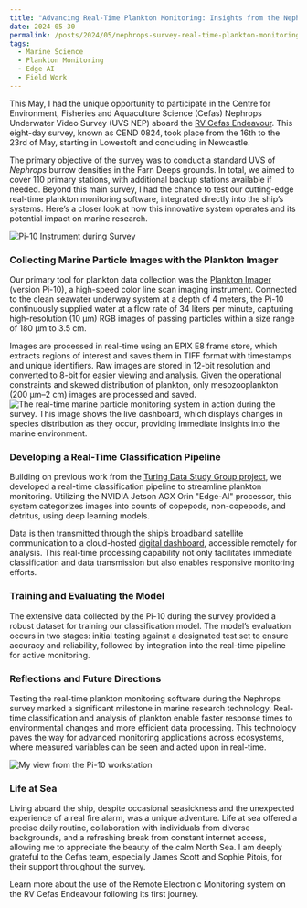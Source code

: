 ```yaml
---
title: "Advancing Real-Time Plankton Monitoring: Insights from the Nephrops Survey"
date: 2024-05-30
permalink: /posts/2024/05/nephrops-survey-real-time-plankton-monitoring/
tags:
  - Marine Science
  - Plankton Monitoring
  - Edge AI
  - Field Work
---
```


This May, I had the unique opportunity to participate in the Centre for Environment, Fisheries and Aquaculture Science (Cefas) Nephrops Underwater Video Survey (UVS NEP) aboard the [RV Cefas Endeavour](https://www.cefas.co.uk/about-us/facilities/rv-cefas-endeavour/). This eight-day survey, known as CEND 0824, took place from the 16th to the 23rd of May, starting in Lowestoft and concluding in Newcastle.

The primary objective of the survey was to conduct a standard UVS of *Nephrops* burrow densities in the Farn Deeps grounds. In total, we aimed to cover 110 primary stations, with additional backup stations available if needed. Beyond this main survey, I had the chance to test our cutting-edge real-time plankton monitoring software, integrated directly into the ship’s systems. Here’s a closer look at how this innovative system operates and its potential impact on marine research.

![Pi-10 Instrument during Survey](/path/to/uploaded/Pi-10.HEIC)

### Collecting Marine Particle Images with the Plankton Imager

Our primary tool for plankton data collection was the [Plankton Imager](https://www.planktonanalytics.com/) (version Pi-10), a high-speed color line scan imaging instrument. Connected to the clean seawater underway system at a depth of 4 meters, the Pi-10 continuously supplied water at a flow rate of 34 liters per minute, capturing high-resolution (10 µm) RGB images of passing particles within a size range of 180 µm to 3.5 cm.

Images are processed in real-time using an EPIX E8 frame store, which extracts regions of interest and saves them in TIFF format with timestamps and unique identifiers. Raw images are stored in 12-bit resolution and converted to 8-bit for easier viewing and analysis. Given the operational constraints and skewed distribution of plankton, only mesozooplankton (200 µm–2 cm) images are processed and saved.
![The real-time marine particle monitoring system in action during the survey. This image shows the live dashboard, which displays changes in species distribution as they occur, providing immediate insights into the marine environment. ](/path/to/uploaded/PC.HEIC)
### Developing a Real-Time Classification Pipeline

Building on previous work from the [Turing Data Study Group project](https://www.turing.ac.uk/news/publications/data-study-group-final-report-centre-environment-fisheries-and-aquaculture), we developed a real-time classification pipeline to streamline plankton monitoring. Utilizing the NVIDIA Jetson AGX Orin "Edge-AI" processor, this system categorizes images into counts of copepods, non-copepods, and detritus, using deep learning models.

Data is then transmitted through the ship’s broadband satellite communication to a cloud-hosted [digital dashboard](https://planktonapi-dev.cefastest.co.uk), accessible remotely for analysis. This real-time processing capability not only facilitates immediate classification and data transmission but also enables responsive monitoring efforts.

### Training and Evaluating the Model

The extensive data collected by the Pi-10 during the survey provided a robust dataset for training our classification model. The model’s evaluation occurs in two stages: initial testing against a designated test set to ensure accuracy and reliability, followed by integration into the real-time pipeline for active monitoring.

### Reflections and Future Directions

Testing the real-time plankton monitoring software during the Nephrops survey marked a significant milestone in marine research technology. Real-time classification and analysis of plankton enable faster response times to environmental changes and more efficient data processing. This technology paves the way for advanced monitoring applications across ecosystems, where measured variables can be seen and acted upon in real-time.


![My view from the Pi-10 workstation](/path/to/uploaded/View.HEIC)
### Life at Sea

Living aboard the ship, despite occasional seasickness and the unexpected experience of a real fire alarm, was a unique adventure. Life at sea offered a precise daily routine, collaboration with individuals from diverse backgrounds, and a refreshing break from constant internet access, allowing me to appreciate the beauty of the calm North Sea. I am deeply grateful to the Cefas team, especially James Scott and Sophie Pitois, for their support throughout the survey.

Learn more about the use of the Remote Electronic Monitoring system on the RV Cefas Endeavour following its first journey.
